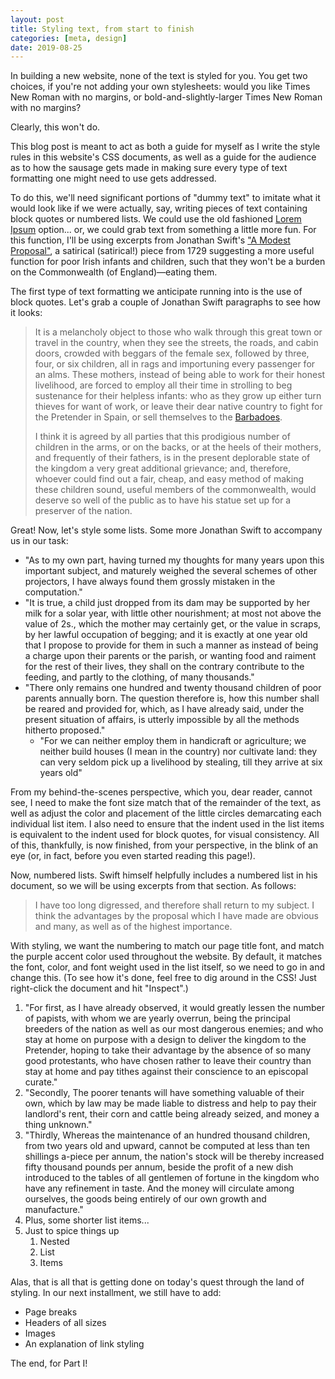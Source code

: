 ```yaml
---
layout: post
title: Styling text, from start to finish
categories: [meta, design]
date: 2019-08-25
---
```


In building a new website, none of the text is styled for you. You get two choices, if you're not adding your own stylesheets: would you like Times New Roman with no margins, or bold-and-slightly-larger Times New Roman with no margins?

Clearly, this won't do.

This blog post is meant to act as both a guide for myself as I write the style rules in this website's CSS documents, as well as a guide for the audience as to how the sausage gets made in making sure every type of text formatting one might need to use gets addressed.

To do this, we'll need significant portions of "dummy text" to imitate what it would look like if we were actually, say, writing pieces of text containing block quotes or numbered lists. We could use the old fashioned [Lorem Ipsum](https://www.lipsum.com/) option... or, we could grab text from something a little more fun. For this function, I'll be using excerpts from Jonathan Swift's ["A Modest Proposal"](https://art-bin.com/art/omodest.html), a satirical (satirical!) piece from 1729 suggesting a more useful function for poor Irish infants and children, such that they won't be a burden on the Commonwealth (of England)&mdash;eating them.

The first type of text formatting we anticipate running into is the use of block quotes. Let's grab a couple of Jonathan Swift paragraphs to see how it looks:

> It is a melancholy object to those who walk through this great town or travel in the country, when they see the streets, the roads, and cabin doors, crowded with beggars of the female sex, followed by three, four, or six children, all in rags and importuning every passenger for an alms. These mothers, instead of being able to work for their honest livelihood, are forced to employ all their time in strolling to beg sustenance for their helpless infants: who as they grow up either turn thieves for want of work, or leave their dear native country to fight for the Pretender in Spain, or sell themselves to the [Barbadoes](#1).
>
> I think it is agreed by all parties that this prodigious number of children in the arms, or on the backs, or at the heels of their mothers, and frequently of their fathers, is in the present deplorable state of the kingdom a very great additional grievance; and, therefore, whoever could find out a fair, cheap, and easy method of making these children sound, useful members of the commonwealth, would deserve so well of the public as to have his statue set up for a preserver of the nation.

Great! Now, let's style some lists. Some more Jonathan Swift to accompany us in our task:

- "As to my own part, having turned my thoughts for many years upon this important subject, and maturely weighed the several schemes of other projectors, I have always found them grossly mistaken in the computation."
- "It is true, a child just dropped from its dam may be supported by her milk for a solar year, with little other nourishment; at most not above the value of 2s., which the mother may certainly get, or the value in scraps, by her lawful occupation of begging; and it is exactly at one year old that I propose to provide for them in such a manner as instead of being a charge upon their parents or the parish, or wanting food and raiment for the rest of their lives, they shall on the contrary contribute to the feeding, and partly to the clothing, of many thousands."
- "There only remains one hundred and twenty thousand children of poor parents annually born. The question therefore is, how this number shall be reared and provided for, which, as I have already said, under the present situation of affairs, is utterly impossible by all the methods hitherto proposed."
	- "For we can neither employ them in handicraft or agriculture; we neither build houses (I mean in the country) nor cultivate land: they can very seldom pick up a livelihood by stealing, till they arrive at six years old"

From my behind-the-scenes perspective, which you, dear reader, cannot see, I need to make the font size match that of the remainder of the text, as well as adjust the color and placement of the little circles demarcating each individual list item. I also need to ensure that the indent used in the list items is equivalent to the indent used for block quotes, for visual consistency. All of this, thankfully, is now finished, from your perspective, in the blink of an eye (or, in fact, before you even started reading this page!).

Now, numbered lists. Swift himself helpfully includes a numbered list in his document, so we will be using excerpts from that section. As follows:

> I have too long digressed, and therefore shall return to my subject. I think the advantages by the proposal which I have made are obvious and many, as well as of the highest importance.

With styling, we want the numbering to match our page title font, and match the purple accent color used throughout the website. By default, it matches the font, color, and font weight used in the list itself, so we need to go in and change this. (To see how it's done, feel free to dig around in the CSS! Just right-click the document and hit "Inspect".)

1. "For first, as I have already observed, it would greatly lessen the number of papists, with whom we are yearly overrun, being the principal breeders of the nation as well as our most dangerous enemies; and who stay at home on purpose with a design to deliver the kingdom to the Pretender, hoping to take their advantage by the absence of so many good protestants, who have chosen rather to leave their country than stay at home and pay tithes against their conscience to an episcopal curate."
2. "Secondly, The poorer tenants will have something valuable of their own, which by law may be made liable to distress and help to pay their landlord's rent, their corn and cattle being already seized, and money a thing unknown."
3. "Thirdly, Whereas the maintenance of an hundred thousand children, from two years old and upward, cannot be computed at less than ten shillings a-piece per annum, the nation's stock will be thereby increased fifty thousand pounds per annum, beside the profit of a new dish introduced to the tables of all gentlemen of fortune in the kingdom who have any refinement in taste. And the money will circulate among ourselves, the goods being entirely of our own growth and manufacture."
4. Plus, some shorter list items...
5. Just to spice things up
	1. Nested
	2. List
	3. Items

Alas, that is all that is getting done on today's quest through the land of styling. In our next installment, we still have to add:

- Page breaks
- Headers of all sizes
- Images
- An explanation of link styling

The end, for Part I!